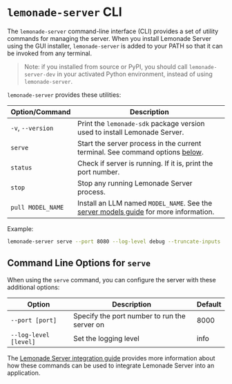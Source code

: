 # `lemonade-server` CLI

The `lemonade-server` command-line interface (CLI) provides a set of utility commands for managing the server. When you install Lemonade Server using the GUI installer, `lemonade-server` is added to your PATH so that it can be invoked from any terminal.

> Note: if you installed from source or PyPI, you should call `lemonade-server-dev` in your activated Python environment, instead of using `lemonade-server`.

`lemonade-server` provides these utilities:

| Option/Command      | Description                         |
|---------------------|-------------------------------------|
| `-v`, `--version`   | Print the `lemonade-sdk` package version used to install Lemonade Server. |
| `serve`             | Start the server process in the current terminal. See command options [below](#command-line-options-for-serve). |
| `status`            | Check if server is running. If it is, print the port number. |
| `stop`              | Stop any running Lemonade Server process. |
| `pull MODEL_NAME`   | Install an LLM named `MODEL_NAME`. See the [server models guide](./server_models.md) for more information. |

Example:

```bash
lemonade-server serve --port 8080 --log-level debug --truncate-inputs
```

## Command Line Options for `serve`

When using the `serve` command, you can configure the server with these additional options:

| Option                         | Description                         | Default |
|--------------------------------|-------------------------------------|---------|
| `--port [port]`                | Specify the port number to run the server on | 8000 |
| `--log-level [level]`          | Set the logging level               | info |

The [Lemonade Server integration guide](./server_integration.md) provides more information about how these commands can be used to integrate Lemonade Server into an application.

<!--Copyright (c) 2025 AMD-->
